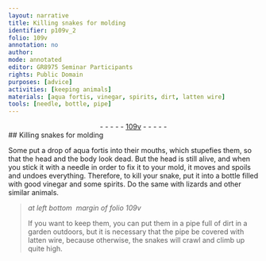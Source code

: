 ```yaml
---
layout: narrative
title: Killing snakes for molding
identifier: p109v_2
folio: 109v
annotation: no
author:
mode: annotated
editor: GR8975 Seminar Participants
rights: Public Domain
purposes: [advice]
activities: [keeping animals]
materials: [aqua fortis, vinegar, spirits, dirt, latten wire]
tools: [needle, bottle, pipe]
---
```


 <div class="folio" align="center">- - - - - <a href="http://gallica.bnf.fr/ark:/12148/btv1b10500001g/f224.image" target="_blank">109v</a> - - - - - </div>  <span class="activity"></span> 
## Killing <span class="animal">snakes</span> for molding

 
Some put a drop of <span class="material">aqua fortis</span> into their mouths, which stupefies them, so that the head and the body look dead. But the head is still alive, and when you stick it with a <span class="tool">needle</span> in order to fix it to your mold, it moves and spoils and undoes everything. Therefore, to kill your <span class="animal">snake</span>, put it into a <span class="tool">bottle</span> filled with good <span class="material">vinegar</span> and some <span class="material">spirits</span>. Do the same with <span class="animal">lizards</span> and other similar animals.
 
> *at left bottom  margin of folio 109v*
> 
> If you want to keep them, you can put them in a <span class="tool">pipe</span> full of <span class="material">dirt</span> in a garden outdoors, but it is necessary that the <span class="tool">pipe</span> be covered with <span class="material">latten wire</span>, because otherwise, the <span class="animal">snakes</span> will crawl and climb up quite high.
 